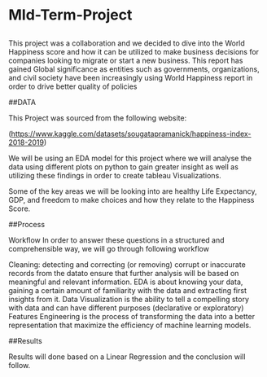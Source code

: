 # MId-Term-Project

##

This project was a collaboration and we decided to dive into the World Happiness score and how it can be utilized to make business decisions for companies looking to migrate or start a new business. This report has gained Global significance as entities such as governments, organizations, and civil society have been increasingly using World Happiness report in order to drive better quality of policies 

##DATA

This Project was sourced from the following website:

(https://www.kaggle.com/datasets/sougatapramanick/happiness-index-2018-2019)


We will be using an EDA model for this project where we will analyse the data using different plots on python to gain greater insight as well as utilizing these findings in order to create tableau Visualizations.

Some of the key areas we will be looking into are healthy Life Expectancy, GDP, and freedom to make choices and how they relate to the Happiness Score.

##Process

Workflow
In order to answer these questions in a structured and comprehensible way, we will go through following workflow

Cleaning: detecting and correcting (or removing) corrupt or inaccurate records from the datato ensure that further analysis will be based on meaningful and relevant information.
EDA is about knowing your data, gaining a certain amount of familiarity with the data and extracting first insights from it.
Data Visualization is the ability to tell a compelling story with data and can have different purposes (declarative or exploratory)
Features Engineering is the process of transforming the data into a better representation that maximize the efficiency of machine learning models.

##Results

Results will done based on a Linear Regression and the conclusion will follow.
